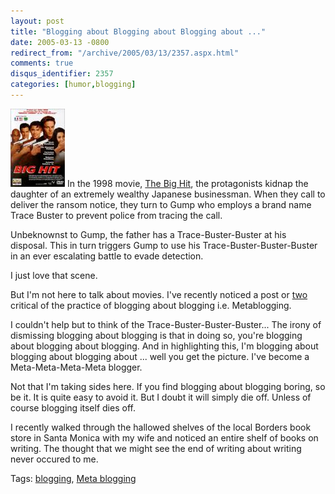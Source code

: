 ```yaml
---
layout: post
title: "Blogging about Blogging about Blogging about ..."
date: 2005-03-13 -0800
redirect_from: "/archive/2005/03/13/2357.aspx.html"
comments: true
disqus_identifier: 2357
categories: [humor,blogging]
---
```

![](/images/TheBigHit.jpg "The Big Hit") In the 1998 movie, [The Big
Hit](http://www.imdb.com/title/tt0120609/), the protagonists kidnap the
daughter of an extremely wealthy Japanese businessman. When they call to
deliver the ransom notice, they turn to Gump who employs a brand name
Trace Buster to prevent police from tracing the call.

Unbeknownst to Gump, the father has a Trace-Buster-Buster at his
disposal. This in turn triggers Gump to use his
Trace-Buster-Buster-Buster in an ever escalating battle to evade
detection.

I just love that scene.

But I'm not here to talk about movies. I've recently noticed a post or
[two](http://www.gapingvoid.com/Moveable_Type/archives/001407.html)
critical of the practice of blogging about blogging i.e. Metablogging.

I couldn't help but to think of the Trace-Buster-Buster-Buster... The
irony of dismissing blogging about blogging is that in doing so, you're
blogging about blogging about blogging. And in highlighting this, I'm
blogging about blogging about blogging about ... well you get the
picture. I've become a Meta-Meta-Meta-Meta blogger.

Not that I'm taking sides here. If you find blogging about blogging
boring, so be it. It is quite easy to avoid it. But I doubt it will
simply die off. Unless of course blogging itself dies off.

I recently walked through the hallowed shelves of the local Borders book
store in Santa Monica with my wife and noticed an entire shelf of books
on writing. The thought that we might see the end of writing about
writing never occured to me.

Tags: [blogging](http://haacked.com/tags/blogging/default.aspx), [Meta
blogging](http://haacked.com/tags/meta%20blogging/default.aspx)

